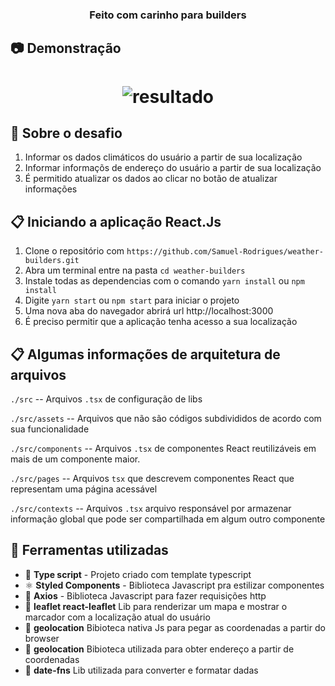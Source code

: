 <h3 align="center">
  Feito com carinho para builders
</h3>

## :camera: Demonstração
<h1 align="center"> <img alt="resultado" src="https://github.com/Samuel-Rodrigues/weather-builders/blob/master/buildersGif.gif"/>
</h1>

## :rocket: Sobre o desafio

1. Informar os dados climáticos do usuário a partir de sua localização
2. Informar informaçõs de endereço do usuário a partir de sua localização
2. É permitido atualizar os dados ao clicar no botão de atualizar informações

## :clipboard: Iniciando a aplicação React.Js

1. Clone o repositório com `https://github.com/Samuel-Rodrigues/weather-builders.git`
2. Abra um terminal entre na pasta `cd weather-builders`
3. Instale todas as dependencias com o comando `yarn install` ou `npm install`
4. Digite `yarn start` ou `npm start`  para iniciar o projeto
5. Uma nova aba do navegador abrirá url http://localhost:3000
6. É preciso permitir que a aplicação tenha acesso a sua localização

## :clipboard: Algumas informações de arquitetura de arquivos
`./src` -- Arquivos `.tsx` de configuração de libs

`./src/assets` -- Arquivos que não são códigos subdivididos de acordo com sua funcionalidade

`./src/components` -- Arquivos `.tsx` de componentes React reutilizáveis em mais de um componente maior.

`./src/pages` -- Arquivos `tsx` que descrevem componentes React que representam uma página acessável

`./src/contexts` -- Arquivos `.tsx` arquivo responsável por armazenar informação global que pode ser compartilhada em algum outro componente

## :hammer: Ferramentas utilizadas

- 📄 **Type script** - Projeto criado com template typescript 
- ⚛️ **Styled Components** - Biblioteca Javascript pra estilizar componentes
- 📄 **Axios** - Biblioteca Javascript para fazer requisições http
- 📄 **leaflet react-leaflet** Lib para renderizar um mapa e mostrar o marcador com a localização atual do usuário
- 📄 **geolocation** Bibioteca nativa Js para pegar as coordenadas a partir do browser
- 📄 **geolocation** Bibioteca utilizada para obter endereço a partir de coordenadas
- 📄 **date-fns** Lib utilizada para converter e formatar dadas

</h1>

